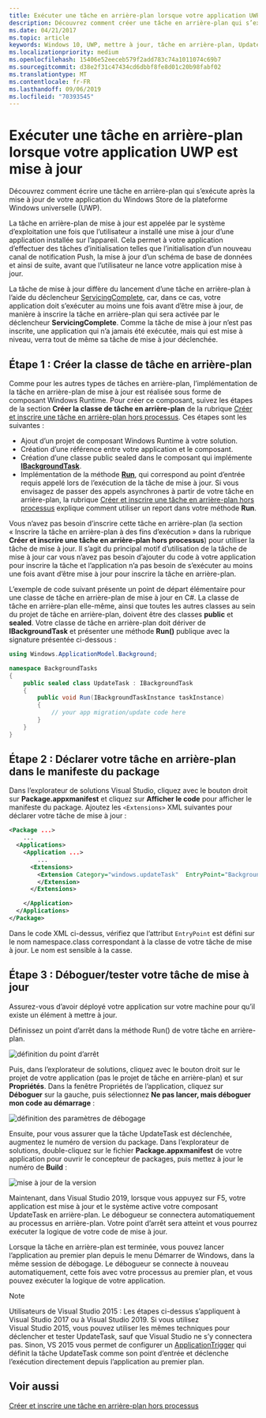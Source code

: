 ```yaml
---
title: Exécuter une tâche en arrière-plan lorsque votre application UWP est mise à jour
description: Découvrez comment créer une tâche en arrière-plan qui s’exécute lorsque votre application du Windows Store de la plateforme Windows universelle (UWP) est mise à jour.
ms.date: 04/21/2017
ms.topic: article
keywords: Windows 10, UWP, mettre à jour, tâche en arrière-plan, UpdateTask, tâche en arrière-plan
ms.localizationpriority: medium
ms.openlocfilehash: 15406e52eeceb579f2add783c74a1011074c69b7
ms.sourcegitcommit: d38e2f31c47434cd6dbbf8fe8d01c20b98fabf02
ms.translationtype: MT
ms.contentlocale: fr-FR
ms.lasthandoff: 09/06/2019
ms.locfileid: "70393545"
---
```

# <a name="run-a-background-task-when-your-uwp-app-is-updated"></a>Exécuter une tâche en arrière-plan lorsque votre application UWP est mise à jour

Découvrez comment écrire une tâche en arrière-plan qui s’exécute après la mise à jour de votre application du Windows Store de la plateforme Windows universelle (UWP).

La tâche en arrière-plan de mise à jour est appelée par le système d’exploitation une fois que l’utilisateur a installé une mise à jour d’une application installée sur l’appareil. Cela permet à votre application d’effectuer des tâches d’initialisation telles que l’initialisation d’un nouveau canal de notification Push, la mise à jour d’un schéma de base de données et ainsi de suite, avant que l’utilisateur ne lance votre application mise à jour.

La tâche de mise à jour diffère du lancement d’une tâche en arrière-plan à l’aide du déclencheur [ServicingComplete](https://docs.microsoft.com/uwp/api/Windows.ApplicationModel.Background.SystemTriggerType), car, dans ce cas, votre application doit s’exécuter au moins une fois avant d’être mise à jour, de manière à inscrire la tâche en arrière-plan qui sera activée par le déclencheur **ServicingComplete**.  Comme la tâche de mise à jour n’est pas inscrite, une application qui n’a jamais été exécutée, mais qui est mise à niveau, verra tout de même sa tâche de mise à jour déclenchée.

## <a name="step-1-create-the-background-task-class"></a>Étape 1 : Créer la classe de tâche en arrière-plan

Comme pour les autres types de tâches en arrière-plan, l’implémentation de la tâche en arrière-plan de mise à jour est réalisée sous forme de composant Windows Runtime. Pour créer ce composant, suivez les étapes de la section **Créer la classe de tâche en arrière-plan** de la rubrique [Créer et inscrire une tâche en arrière-plan hors processus](https://docs.microsoft.com/windows/uwp/launch-resume/create-and-register-a-background-task). Ces étapes sont les suivantes :

- Ajout d’un projet de composant Windows Runtime à votre solution.
- Création d’une référence entre votre application et le composant.
- Création d’une classe public sealed dans le composant qui implémente [**IBackgroundTask**](https://docs.microsoft.com/uwp/api/Windows.ApplicationModel.Background.IBackgroundTask).
- Implémentation de la méthode [**Run**](https://docs.microsoft.com/uwp/api/windows.applicationmodel.background.ibackgroundtask.run), qui correspond au point d’entrée requis appelé lors de l’exécution de la tâche de mise à jour. Si vous envisagez de passer des appels asynchrones à partir de votre tâche en arrière-plan, la rubrique [Créer et inscrire une tâche en arrière-plan hors processus](https://docs.microsoft.com/windows/uwp/launch-resume/create-and-register-a-background-task) explique comment utiliser un report dans votre méthode **Run**.

Vous n’avez pas besoin d’inscrire cette tâche en arrière-plan (la section « Inscrire la tâche en arrière-plan à des fins d’exécution » dans la rubrique **Créer et inscrire une tâche en arrière-plan hors processus**) pour utiliser la tâche de mise à jour. Il s’agit du principal motif d’utilisation de la tâche de mise à jour car vous n’avez pas besoin d’ajouter du code à votre application pour inscrire la tâche et l’application n’a pas besoin de s’exécuter au moins une fois avant d’être mise à jour pour inscrire la tâche en arrière-plan.

L’exemple de code suivant présente un point de départ élémentaire pour une classe de tâche en arrière-plan de mise à jour en C#. La classe de tâche en arrière-plan elle-même, ainsi que toutes les autres classes au sein du projet de tâche en arrière-plan, doivent être des classes **public** et **sealed**. Votre classe de tâche en arrière-plan doit dériver de **IBackgroundTask** et présenter une méthode **Run()** publique avec la signature présentée ci-dessous :

```cs
using Windows.ApplicationModel.Background;

namespace BackgroundTasks
{
    public sealed class UpdateTask : IBackgroundTask
    {
        public void Run(IBackgroundTaskInstance taskInstance)
        {
            // your app migration/update code here
        }
    }
}
```

## <a name="step-2-declare-your-background-task-in-the-package-manifest"></a>Étape 2 : Déclarer votre tâche en arrière-plan dans le manifeste du package

Dans l’explorateur de solutions Visual Studio, cliquez avec le bouton droit sur **Package.appxmanifest** et cliquez sur **Afficher le code** pour afficher le manifeste du package. Ajoutez les `<Extensions>` XML suivantes pour déclarer votre tâche de mise à jour :

```XML
<Package ...>
    ...
  <Applications>  
    <Application ...>  
        ...
      <Extensions>  
        <Extension Category="windows.updateTask"  EntryPoint="BackgroundTasks.UpdateTask">  
        </Extension>  
      </Extensions>

    </Application>  
  </Applications>  
</Package>
```

Dans le code XML ci-dessus, vérifiez que l’attribut `EntryPoint` est défini sur le nom namespace.class correspondant à la classe de votre tâche de mise à jour. Le nom est sensible à la casse.

## <a name="step-3-debugtest-your-update-task"></a>Étape 3 : Déboguer/tester votre tâche de mise à jour

Assurez-vous d’avoir déployé votre application sur votre machine pour qu’il existe un élément à mettre à jour.

Définissez un point d’arrêt dans la méthode Run() de votre tâche en arrière-plan.

![définition du point d’arrêt](images/run-func-breakpoint.png)

Puis, dans l’explorateur de solutions, cliquez avec le bouton droit sur le projet de votre application (pas le projet de tâche en arrière-plan) et sur **Propriétés**. Dans la fenêtre Propriétés de l’application, cliquez sur **Déboguer** sur la gauche, puis sélectionnez **Ne pas lancer, mais déboguer mon code au démarrage** :

![définition des paramètres de débogage](images/do-not-launch-but-debug.png)

Ensuite, pour vous assurer que la tâche UpdateTask est déclenchée, augmentez le numéro de version du package. Dans l’explorateur de solutions, double-cliquez sur le fichier **Package.appxmanifest** de votre application pour ouvrir le concepteur de packages, puis mettez à jour le numéro de **Build** :

![mise à jour de la version](images/bump-version.png)

Maintenant, dans Visual Studio 2019, lorsque vous appuyez sur F5, votre application est mise à jour et le système active votre composant UpdateTask en arrière-plan. Le débogueur se connectera automatiquement au processus en arrière-plan. Votre point d’arrêt sera atteint et vous pourrez exécuter la logique de votre code de mise à jour.

Lorsque la tâche en arrière-plan est terminée, vous pouvez lancer l’application au premier plan depuis le menu Démarrer de Windows, dans la même session de débogage. Le débogueur se connecte à nouveau automatiquement, cette fois avec votre processus au premier plan, et vous pouvez exécuter la logique de votre application.

> [!NOTE]
> Utilisateurs de Visual Studio 2015 : Les étapes ci-dessus s’appliquent à Visual Studio 2017 ou à Visual Studio 2019. Si vous utilisez Visual Studio 2015, vous pouvez utiliser les mêmes techniques pour déclencher et tester UpdateTask, sauf que Visual Studio ne s’y connectera pas. Sinon, VS 2015 vous permet de configurer un [ApplicationTrigger](https://docs.microsoft.com/windows/uwp/launch-resume/trigger-background-task-from-app) qui définit la tâche UpdateTask comme son point d’entrée et déclenche l’exécution directement depuis l’application au premier plan.

## <a name="see-also"></a>Voir aussi

[Créer et inscrire une tâche en arrière-plan hors processus](https://docs.microsoft.com/windows/uwp/launch-resume/create-and-register-a-background-task)
